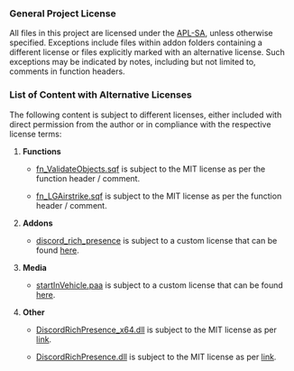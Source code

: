 ### General Project License

All files in this project are licensed under the [APL-SA](https://www.bohemia.net/community/licenses/arma-public-license-share-alike), unless otherwise specified. Exceptions include files within addon folders containing a different license or files explicitly marked with an alternative license. Such exceptions may be indicated by notes, including but not limited to, comments in function headers.

### List of Content with Alternative Licenses

The following content is subject to different licenses, either included with direct permission from the author or in compliance with the respective license terms:

1. **Functions**

    * [fn_ValidateObjects.sqf](https://github.com/Nomas-X/AET_AUX/blob/main/addons/common/functions/utility/fn_ValidateObjects.sqf) is subject to the MIT license as per the function header / comment.

    * [fn_LGAirstrike.sqf](https://github.com/Nomas-X/AET_AUX/blob/main/addons/common/functions/create/fn_LGAirstrike.sqf) is subject to the MIT license as per the function header / comment.

2. **Addons**

    * [discord_rich_presence](https://github.com/Nomas-X/AET_AUX/tree/main/addons/discord_rich_presence) is subject to a custom license that can be found [here](https://github.com/Nomas-X/AET_AUX/tree/main/addons/discord_rich_presence/Licenses).

3. **Media**
	* [startInVehicle.paa](https://github.com/Nomas-X/AET_AUX/tree/main/addons/start_in_vehicle/data/startInVehicle.paa) is subject to a custom license that can be found [here](https://thenounproject.com/legal/).

4. **Other**
	* [DiscordRichPresence_x64.dll](https://github.com/Nomas-X/AET_AUX/tree/main/DiscordRichPresence_x64.dll) is subject to the MIT license as per [link](https://github.com/Lachee/discord-rpc-csharp/blob/76699932607f3e6470be45823184bdaa84382951/LICENSE).
	
	* [DiscordRichPresence.dll](https://github.com/Nomas-X/AET_AUX/tree/main/DiscordRichPresence.dll) is subject to the MIT license as per [link](https://github.com/Lachee/discord-rpc-csharp/blob/76699932607f3e6470be45823184bdaa84382951/LICENSE).